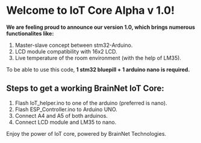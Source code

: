# **Welcome to IoT Core Alpha v 1.0!**


**We are feeling proud to announce our version 1.0, which brings numerous functionalites like:**
1.  Master-slave concept between stm32-Arduino.
2.  LCD module compatibility with 16x2 LCD.
3.  Live temperature of the room environment (with the help of LM35).

To be able to use this code, **1 stm32 bluepill + 1 arduino nano is required.**

## **Steps to get a working BrainNet IoT Core:**

1.  Flash IoT_helper.ino to one of the arduino (preferred is nano).
2.  Flash ESP_Controller.ino to Arduino UNO.
3.  Connect A4 and A5 of both arduinos.
4.  Connect LCD module and LM35 to nano.
  
Enjoy the power of IoT core, powered by BrainNet Technologies.
